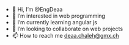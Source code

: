 - 👋 Hi, I’m @EngDeaa
- 👀 I’m interested in web programming
- 🌱 I’m currently learning angular js
- 💞️ I’m looking to collaborate on web projects
- 📫 How to reach me deaa.chaleh@gmx.ch

<!---
EngDeaa/EngDeaa is a ✨ special ✨ repository because its `README.md` (this file) appears on your GitHub profile.
You can click the Preview link to take a look at your changes.
--->
